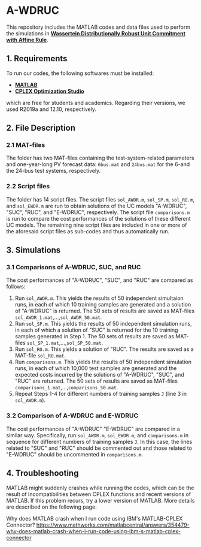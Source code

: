 A-WDRUC
====================================================
This repository includes the MATLAB codes and data files used to perform the simulations in **[Wassertein Distributionally Robust Unit Commitment with Affine Rule][paper_link]**.

## 1. Requirements
To run our codes, the following softwares must be installed:
- **[MATLAB][MATLAB]**
- **[CPLEX Optimization Studio][CPLEX]**

which are free for students and academics. Regarding their versions, we used R2019a and 12.10, respectively. 

## 2. File Description
### 2.1 MAT-files 
The folder has two MAT-files containing the test-system-related parameters and one-year-long PV forecast data:
`6bus.mat` and `24bus.mat` for the 6-and the 24-bus test systems, respectively.
### 2.2 Script files
The folder has 14 script files. The script files `sol_AWDR.m`, `sol_SP.m`, `sol_RO.m`, and `sol_EWDR.m` are run to obtain solutions of the UC models "A-WDRUC", "SUC", "RUC", and "E-WDRUC", respectively. The script file `comparisons.m` is run to compare the cost performances of the solutions of these different UC models. The remaining nine script files are included in one or more of the aforesaid script files as sub-codes and thus automatically run. 

## 3. Simulations
### 3.1 Comparisons of A-WDRUC, SUC, and RUC
The cost performances of "A-WDRUC", "SUC", and "RUC" are compared as follows:

1. Run `sol_AWDR.m`. This yields the results of 50 independent simultaion runs, in each of which 10 training samples are generated and a solution of "A-WDRUC" is returned. The 50 sets of results are saved as MAT-files `sol_AWDR_1.mat`,...,`sol_AWDR_50.mat`.
2. Run `sol_SP.m`. This yields the results of 50 independent simulation runs, in each of which a solution of "SUC" is returned for the 10 training samples generated in Step 1. The 50 sets of results are saved as MAT-files `sol_SP_1.mat`,...,`sol_SP_50.mat`.
3. Run `sol_RO.m`. This yields a solution of "RUC". The results are saved as a MAT-file `sol_RO.mat`.
4. Run `comparisons.m`. This yields the results of 50 independent simulation runs, in each of which 10,000 test samples are generated and the expected costs incurred by the solutions of "A-WDRUC", "SUC", and "RUC" are returned. The 50 sets of results are saved as MAT-files `comparisons_1.mat`,...,`comparisons_50.mat`.
5. Repeat Steps 1-4 for different numbers of training samples `J` (line 3 in `sol_AWDR.m`).

### 3.2 Comparison of A-WDRUC and E-WDRUC
The cost performances of "A-WDRUC" "E-WDRUC" are compared in a similar way. Specifically, run `sol_AWDR.m`, `sol_EWDR.m`, and `comparisons.m` in sequence for different numbers of training samples `J`. In this case, the lines related to "SUC" and "RUC" should be commented out and those related to "E-WDRUC" should be uncommented in `comparisons.m`. 

## 4. Troubleshooting
MATLAB might suddenly crashes while running the codes, which can be the result of incompatibilities between CPLEX functions and recent versions of MATLAB. If this problem recurs, try a lower version of MATLAB. More details are described on the following page:

Why does MATLAB crash when I run code using IBM's MATLAB-CPLEX Connector?
https://www.mathworks.com/matlabcentral/answers/354479-why-does-matlab-crash-when-i-run-code-using-ibm-s-matlab-cplex-connector

[paper_link]: ..
[MATLAB]: https://matlab.mathworks.com
[CPLEX]: https://www.ibm.com/products/ilog-cplex-optimization-studio
